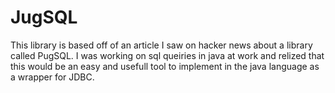 # JugSQL

This library is based off of an article I saw on hacker news about a library called PugSQL. I was working on sql queiries in java at work and relized that this would be an easy and usefull tool to implement in the java language as a wrapper for JDBC.
